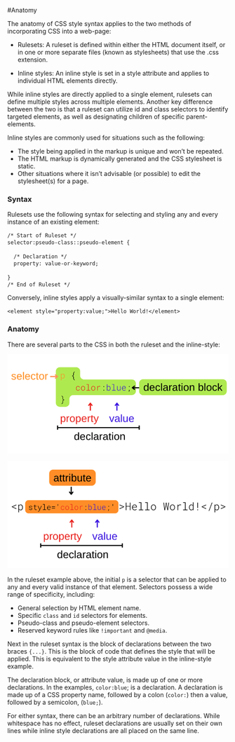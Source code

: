 #Anatomy 

The anatomy of CSS style syntax applies to the two methods of incorporating CSS into a web-page:

* Rulesets: A ruleset is defined within either the HTML document itself, or in one or more separate files (known as stylesheets) that use the .css extension.

* Inline styles: An inline style is set in a style attribute and applies to individual HTML elements directly.


While inline styles are directly applied to a single element, rulesets can define multiple styles across multiple elements. Another key difference between the two is that a ruleset can utilize id and class selectors to identify targeted elements, as well as designating children of specific parent-elements.

Inline styles are commonly used for situations such as the following:
* The style being applied in the markup is unique and won’t be repeated.
* The HTML markup is dynamically generated and the CSS stylesheet is static.
* Other situations where it isn’t advisable (or possible) to edit the stylesheet(s) for a page.

### Syntax
Rulesets use the following syntax for selecting and styling any and every instance of an existing element:

```
/* Start of Ruleset */
selector:pseudo-class::pseudo-element {

  /* Declaration */
  property: value-or-keyword;

}
/* End of Ruleset */
```

Conversely, inline styles apply a visually-similar syntax to a single element:

```
<element style="property:value;">Hello World!</element>
```

### Anatomy
There are several parts to the CSS in both the ruleset and the inline-style:

![CSS Anatomy](../images/css-anatomy-1.png)

![CSS Anatomy](../images/css-anatomy-2.png)

In the ruleset example above, the initial `p` is a selector that can be applied to any and every valid instance of that element. Selectors possess a wide range of specificity, including:

* General selection by HTML element name.
* Specific `class` and `id` selectors for elements.
* Pseudo-class and pseudo-element selectors.
* Reserved keyword rules like `!important` and `@media`.


Next in the ruleset syntax is the block of declarations between the two braces `{...}`. This is the block of code that defines the style that will be applied. This is equivalent to the style attribute value in the inline-style example.


The declaration block, or attribute value, is made up of one or more declarations. In the examples, `color:blue`; is a declaration. A declaration is made up of a CSS property name, followed by a colon (`color:`) then a value, followed by a semicolon, (`blue;`).

For either syntax, there can be an arbitrary number of declarations. While whitespace has no effect, ruleset declarations are usually set on their own lines while inline style declarations are all placed on the same line.




